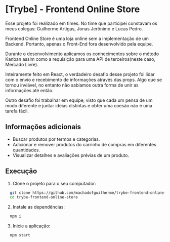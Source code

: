 
# [Trybe] - Frontend Online Store

Esse projeto foi realizado em times. No time que participei constavam os meus colegas: Guilherme Artigas, Jonas Jerônimo e Lucas Pedro.

Frontend Online Store é uma loja online sem a implementação de um Backend. Portanto, apenas o Front-End fora desenvolvido pela equipe.

Durante o desenvolvimento aplicamos os conhecimentos sobre o método Kanban assim como a requisição para uma API de terceiros(neste caso, Mercado Livre). 

Inteiramente feito em React, o verdadeiro desafio desse projeto foi lidar com o envio e recebimento de informações através das props. Algo que se tornou inviável, no entanto não sabíamos outra forma de unir as informações até então.

Outro desafio foi trabalhar em equipe, visto que cada um pensa de um modo diferente e juntar ideias distintas e obter uma coesão não é uma tarefa fácil.


## Informações adicionais

- Buscar produtos por termos e categorias.
- Adicionar e remover produtos do carrinho de compras em diferentes quantidades.
- Visualizar detalhes e avaliações prévias de um produto.


## Execução

1. Clone o projeto para o seu computador:

```bash
  git clone https://github.com/machadofguilherme/trybe-frontend-online-store.git
  cd trybe-frontend-online-store
```
2. Instale as dependências:

```bash
  npm i
```

3. Inicie a aplicação:

```bash
  npm start
```
